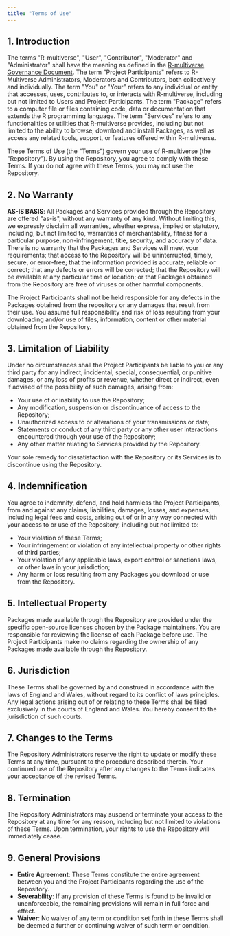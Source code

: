 ```yaml
---
title: "Terms of Use"
---
```


## 1. Introduction

The terms "R-multiverse", "User", "Contributor", "Moderator" and "Administrator" shall have the meaning as defined in the [R-multiverse Governance Document](governance.md).
The term "Project Participants" refers to R-Multiverse Administrators, Moderators and Contributors, both collectively and individually.
The term "You" or "Your" refers to any individual or entity that accesses, uses, contributes to, or interacts with R-multiverse, including but not limited to Users and Project Participants.
The term "Package" refers to a computer file or files containing code, data or documentation that extends the R programming language.
The term "Services" refers to any functionalities or utilities that R-multiverse provides, including but not limited to the ability to browse, download and install Packages, as well as access any related tools, support, or features offered within R-multiverse.

These Terms of Use (the "Terms") govern your use of R-multiverse (the "Repository").
By using the Repository, you agree to comply with these Terms.
If you do not agree with these Terms, you may not use the Repository. 

## 2. No Warranty

**AS-IS BASIS**:
All Packages and Services provided through the Repository are offered "as-is", without any warranty of any kind.
Without limiting this, we expressly disclaim all warranties, whether express, implied or statutory, including, but not limited to, warranties of merchantability, fitness for a particular purpose, non-infringement, title, security, and accuracy of data.
There is no warranty that the Packages and Services will meet your requirements; that access to the Repository will be uninterrupted, timely, secure, or error-free; that the information provided is accurate, reliable or correct; that any defects or errors will be corrected; that the Repository will be available at any particular time or location; or that Packages obtained from the Repository are free of viruses or other harmful components.

The Project Participants shall not be held responsible for any defects in the Packages obtained from the repository or any damages that result from their use.
You assume full responsibility and risk of loss resulting from your downloading and/or use of files, information, content or other material obtained from the Repository.

## 3. Limitation of Liability

Under no circumstances shall the Project Participants be liable to you or any third party for any indirect, incidental, special, consequential, or punitive damages, or any loss of profits or revenue, whether direct or indirect, even if advised of the possibility of such damages, arising from:

- Your use of or inability to use the Repository;
- Any modification, suspension or discontinuance of access to the Repository;
- Unauthorized access to or alterations of your transmissions or data;
- Statements or conduct of any third party or any other user interactions encountered through your use of the Repository;
- Any other matter relating to Services provided by the Repository.

Your sole remedy for dissatisfaction with the Repository or its Services is to discontinue using the Repository.

## 4. Indemnification

You agree to indemnify, defend, and hold harmless the Project Participants, from and against any claims, liabilities, damages, losses, and expenses, including legal fees and costs, arising out of or in any way connected with your access to or use of the Repository, including but not limited to:

- Your violation of these Terms;
- Your infringement or violation of any intellectual property or other rights of third parties;
- Your violation of any applicable laws, export control or sanctions laws, or other laws in your jurisdiction;
- Any harm or loss resulting from any Packages you download or use from the Repository.

## 5. Intellectual Property

Packages made available through the Repository are provided under the specific open-source licenses chosen by the Package maintainers.
You are responsible for reviewing the license of each Package before use.
The Project Participants make no claims regarding the ownership of any Packages made available through the Repository.

## 6. Jurisdiction

These Terms shall be governed by and construed in accordance with the laws of England and Wales, without regard to its conflict of laws principles.
Any legal actions arising out of or relating to these Terms shall be filed exclusively in the courts of England and Wales.
You hereby consent to the jurisdiction of such courts.

## 7. Changes to the Terms

The Repository Administrators reserve the right to update or modify these Terms at any time, pursuant to the procedure described therein.
Your continued use of the Repository after any changes to the Terms indicates your acceptance of the revised Terms.

## 8. Termination

The Repository Administrators may suspend or terminate your access to the Repository at any time for any reason, including but not limited to violations of these Terms.
Upon termination, your rights to use the Repository will immediately cease.

## 9. General Provisions

- **Entire Agreement**: These Terms constitute the entire agreement between you and the Project Participants regarding the use of the Repository.
- **Severability**: If any provision of these Terms is found to be invalid or unenforceable, the remaining provisions will remain in full force and effect.
- **Waiver**: No waiver of any term or condition set forth in these Terms shall be deemed a further or continuing waiver of such term or condition.

